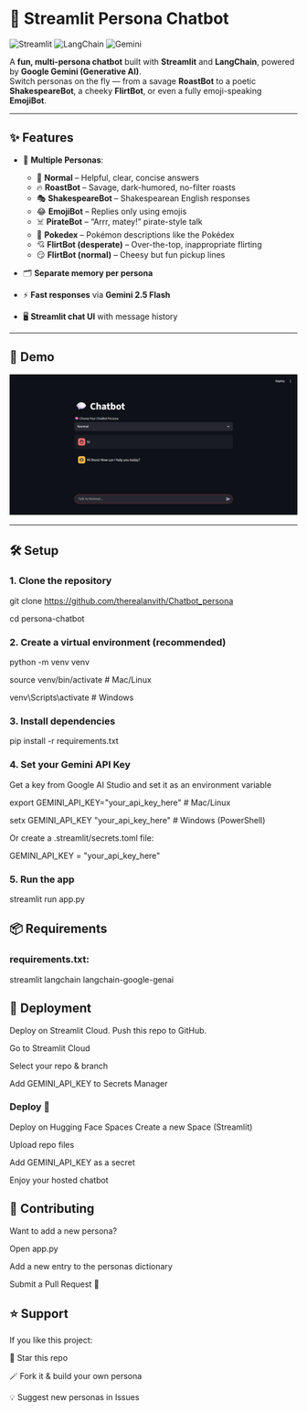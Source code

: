 # 💬 Streamlit Persona Chatbot
![Streamlit](https://img.shields.io/badge/Made%20with-Streamlit-FF4B4B?logo=streamlit&logoColor=white)
![LangChain](https://img.shields.io/badge/Powered%20by-LangChain-2E8B57?logo=chainlink&logoColor=white)
![Gemini](https://img.shields.io/badge/AI-Google%20Gemini-4285F4?logo=google&logoColor=white)

A **fun, multi-persona chatbot** built with **Streamlit** and **LangChain**, powered by **Google Gemini (Generative AI)**.  
Switch personas on the fly — from a savage **RoastBot** to a poetic **ShakespeareBot**, a cheeky **FlirtBot**, or even a fully emoji-speaking **EmojiBot**.  

---

## ✨ Features
- 🧠 **Multiple Personas**:
  - 🤖 **Normal** – Helpful, clear, concise answers  
  - 🔥 **RoastBot** – Savage, dark-humored, no-filter roasts  
  - 🎭 **ShakespeareBot** – Shakespearean English responses  
  - 😂 **EmojiBot** – Replies only using emojis  
  - ☠️ **PirateBot** – “Arrr, matey!” pirate-style talk  
  - 📖 **Pokedex** – Pokémon descriptions like the Pokédex  
  - 💘 **FlirtBot (desperate)** – Over-the-top, inappropriate flirting  
  - 😏 **FlirtBot (normal)** – Cheesy but fun pickup lines  

- 🗂️ **Separate memory per persona**  
- ⚡ **Fast responses** via **Gemini 2.5 Flash**  
- 🖥️ **Streamlit chat UI** with message history  

---

## 📸 Demo
![demo-screenshot](demo.png)

---

## 🛠️ Setup

### 1. Clone the repository

git clone https://github.com/therealanvith/Chatbot_persona

cd persona-chatbot

### 2. Create a virtual environment (recommended)

python -m venv venv

source venv/bin/activate  # Mac/Linux

venv\Scripts\activate     # Windows

### 3. Install dependencies

pip install -r requirements.txt

### 4. Set your Gemini API Key
Get a key from Google AI Studio and set it as an environment variable

export GEMINI_API_KEY="your_api_key_here"   # Mac/Linux

setx GEMINI_API_KEY "your_api_key_here"     # Windows (PowerShell)

Or create a .streamlit/secrets.toml file:

GEMINI_API_KEY = "your_api_key_here"

### 5. Run the app

streamlit run app.py


## 📦 Requirements

### requirements.txt:

streamlit
langchain
langchain-google-genai

## 🚀 Deployment

Deploy on Streamlit Cloud.
Push this repo to GitHub.

Go to Streamlit Cloud

Select your repo & branch

Add GEMINI_API_KEY to Secrets Manager

### Deploy 🎉

Deploy on Hugging Face Spaces
Create a new Space (Streamlit)

Upload repo files

Add GEMINI_API_KEY as a secret

Enjoy your hosted chatbot

## 🤝 Contributing
Want to add a new persona?

Open app.py

Add a new entry to the personas dictionary

Submit a Pull Request 🚀

## ⭐ Support
If you like this project:

🌟 Star this repo

🪄 Fork it & build your own persona

💡 Suggest new personas in Issues